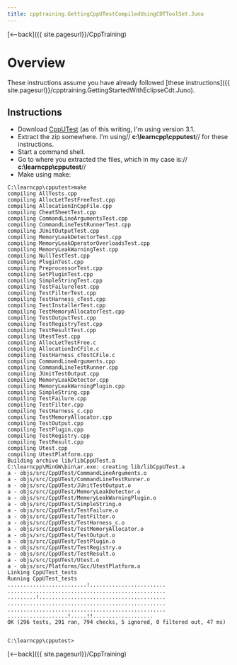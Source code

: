 ```yaml
---
title: cpptraining.GettingCppUTestCompiledUsingCDTToolSet.Juno
---
```

[<--back]({{ site.pagesurl}}/CppTraining)
# Overview
These instructions assume you have already followed [these instructions]({{ site.pagesurl}}/cpptraining.GettingStartedWithEclipseCdt.Juno).

## Instructions
* Download [CppUTest](http://sourceforge.net/projects/cpputest/files/cpputest/v3.1/CppUTest-v3.1.zip/download) (as of this writing, I'm using version 3.1.
* Extract the zip somewhere. I'm using// **c:\learncpp\cpputest**// for these instructions.
* Start a command shell.
* Go to where you extracted the files, which in my case is:// **c:\learncpp\cpputest**//
* Make using make:
```
C:\learncpp\cpputest>make
compiling AllTests.cpp
compiling AllocLetTestFreeTest.cpp
compiling AllocationInCppFile.cpp
compiling CheatSheetTest.cpp
compiling CommandLineArgumentsTest.cpp
compiling CommandLineTestRunnerTest.cpp
compiling JUnitOutputTest.cpp
compiling MemoryLeakDetectorTest.cpp
compiling MemoryLeakOperatorOverloadsTest.cpp
compiling MemoryLeakWarningTest.cpp
compiling NullTestTest.cpp
compiling PluginTest.cpp
compiling PreprocessorTest.cpp
compiling SetPluginTest.cpp
compiling SimpleStringTest.cpp
compiling TestFailureTest.cpp
compiling TestFilterTest.cpp
compiling TestHarness_cTest.cpp
compiling TestInstallerTest.cpp
compiling TestMemoryAllocatorTest.cpp
compiling TestOutputTest.cpp
compiling TestRegistryTest.cpp
compiling TestResultTest.cpp
compiling UtestTest.cpp
compiling AllocLetTestFree.c
compiling AllocationInCFile.c
compiling TestHarness_cTestCFile.c
compiling CommandLineArguments.cpp
compiling CommandLineTestRunner.cpp
compiling JUnitTestOutput.cpp
compiling MemoryLeakDetector.cpp
compiling MemoryLeakWarningPlugin.cpp
compiling SimpleString.cpp
compiling TestFailure.cpp
compiling TestFilter.cpp
compiling TestHarness_c.cpp
compiling TestMemoryAllocator.cpp
compiling TestOutput.cpp
compiling TestPlugin.cpp
compiling TestRegistry.cpp
compiling TestResult.cpp
compiling Utest.cpp
compiling UtestPlatform.cpp
Building archive lib/libCppUTest.a
C:\learncpp\MinGW\bin\ar.exe: creating lib/libCppUTest.a
a - objs/src/CppUTest/CommandLineArguments.o
a - objs/src/CppUTest/CommandLineTestRunner.o
a - objs/src/CppUTest/JUnitTestOutput.o
a - objs/src/CppUTest/MemoryLeakDetector.o
a - objs/src/CppUTest/MemoryLeakWarningPlugin.o
a - objs/src/CppUTest/SimpleString.o
a - objs/src/CppUTest/TestFailure.o
a - objs/src/CppUTest/TestFilter.o
a - objs/src/CppUTest/TestHarness_c.o
a - objs/src/CppUTest/TestMemoryAllocator.o
a - objs/src/CppUTest/TestOutput.o
a - objs/src/CppUTest/TestPlugin.o
a - objs/src/CppUTest/TestRegistry.o
a - objs/src/CppUTest/TestResult.o
a - objs/src/CppUTest/Utest.o
a - objs/src/Platforms/Gcc/UtestPlatform.o
Linking CppUTest_tests
Running CppUTest_tests
.........................!........................
..................................................
.........!........................................
..................................................
..................................................
...................!.....!!...................
OK (296 tests, 291 ran, 794 checks, 5 ignored, 0 filtered out, 47 ms)


C:\learncpp\cpputest>
```

[<--back]({{ site.pagesurl}}/CppTraining)
